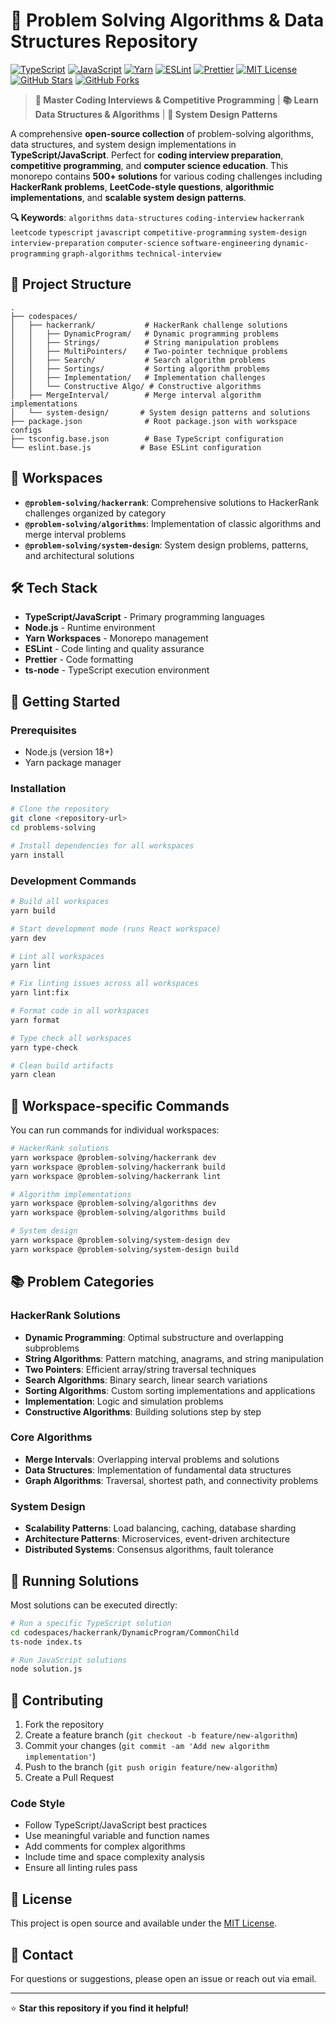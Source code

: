 # 🧩 Problem Solving Algorithms & Data Structures Repository

[![TypeScript](https://img.shields.io/badge/TypeScript-007ACC?style=for-the-badge&logo=typescript&logoColor=white)](https://www.typescriptlang.org/)
[![JavaScript](https://img.shields.io/badge/JavaScript-F7DF1E?style=for-the-badge&logo=javascript&logoColor=black)](https://developer.mozilla.org/en-US/docs/Web/JavaScript)
[![Yarn](https://img.shields.io/badge/Yarn-2C8EBB?style=for-the-badge&logo=yarn&logoColor=white)](https://yarnpkg.com/)
[![ESLint](https://img.shields.io/badge/ESLint-4B32C3?style=for-the-badge&logo=eslint&logoColor=white)](https://eslint.org/)
[![Prettier](https://img.shields.io/badge/Prettier-F7B93E?style=for-the-badge&logo=prettier&logoColor=black)](https://prettier.io/)
[![MIT License](https://img.shields.io/badge/License-MIT-green.svg?style=for-the-badge)](https://choosealicense.com/licenses/mit/)
[![GitHub Stars](https://img.shields.io/github/stars/YOUR_USERNAME/problems-solving?style=for-the-badge)](https://github.com/YOUR_USERNAME/problems-solving/stargazers)
[![GitHub Forks](https://img.shields.io/github/forks/YOUR_USERNAME/problems-solving?style=for-the-badge)](https://github.com/YOUR_USERNAME/problems-solving/network/members)

> **🎯 Master Coding Interviews & Competitive Programming** | **📚 Learn Data Structures & Algorithms** | **🚀 System Design Patterns**

A comprehensive **open-source collection** of problem-solving algorithms, data structures, and system design implementations in **TypeScript/JavaScript**. Perfect for **coding interview preparation**, **competitive programming**, and **computer science education**. This monorepo contains **500+ solutions** for various coding challenges including **HackerRank problems**, **LeetCode-style questions**, **algorithmic implementations**, and **scalable system design patterns**.

**🔍 Keywords**: `algorithms` `data-structures` `coding-interview` `hackerrank` `leetcode` `typescript` `javascript` `competitive-programming` `system-design` `interview-preparation` `computer-science` `software-engineering` `dynamic-programming` `graph-algorithms` `technical-interview`

## 📁 Project Structure

```
.
├── codespaces/
│   ├── hackerrank/           # HackerRank challenge solutions
│   │   ├── DynamicProgram/   # Dynamic programming problems
│   │   ├── Strings/          # String manipulation problems
│   │   ├── MultiPointers/    # Two-pointer technique problems
│   │   ├── Search/           # Search algorithm problems
│   │   ├── Sortings/         # Sorting algorithm problems
│   │   ├── Implementation/   # Implementation challenges
│   │   └── Constructive Algo/ # Constructive algorithms
│   ├── MergeInterval/        # Merge interval algorithm implementations
│   └── system-design/       # System design patterns and solutions
├── package.json              # Root package.json with workspace configs
├── tsconfig.base.json        # Base TypeScript configuration
└── eslint.base.js           # Base ESLint configuration
```

## 🚀 Workspaces

- **`@problem-solving/hackerrank`**: Comprehensive solutions to HackerRank challenges organized by category
- **`@problem-solving/algorithms`**: Implementation of classic algorithms and merge interval problems
- **`@problem-solving/system-design`**: System design problems, patterns, and architectural solutions

## 🛠️ Tech Stack

- **TypeScript/JavaScript** - Primary programming languages
- **Node.js** - Runtime environment
- **Yarn Workspaces** - Monorepo management
- **ESLint** - Code linting and quality assurance
- **Prettier** - Code formatting
- **ts-node** - TypeScript execution environment

## 🏁 Getting Started

### Prerequisites

- Node.js (version 18+)
- Yarn package manager

### Installation

```bash
# Clone the repository
git clone <repository-url>
cd problems-solving

# Install dependencies for all workspaces
yarn install
```

### Development Commands

```bash
# Build all workspaces
yarn build

# Start development mode (runs React workspace)
yarn dev

# Lint all workspaces
yarn lint

# Fix linting issues across all workspaces
yarn lint:fix

# Format code in all workspaces
yarn format

# Type check all workspaces
yarn type-check

# Clean build artifacts
yarn clean
```

## 📝 Workspace-specific Commands

You can run commands for individual workspaces:

```bash
# HackerRank solutions
yarn workspace @problem-solving/hackerrank dev
yarn workspace @problem-solving/hackerrank build
yarn workspace @problem-solving/hackerrank lint

# Algorithm implementations
yarn workspace @problem-solving/algorithms dev
yarn workspace @problem-solving/algorithms build

# System design
yarn workspace @problem-solving/system-design dev
yarn workspace @problem-solving/system-design build
```

## 📚 Problem Categories

### HackerRank Solutions
- **Dynamic Programming**: Optimal substructure and overlapping subproblems
- **String Algorithms**: Pattern matching, anagrams, and string manipulation
- **Two Pointers**: Efficient array/string traversal techniques
- **Search Algorithms**: Binary search, linear search variations
- **Sorting Algorithms**: Custom sorting implementations and applications
- **Implementation**: Logic and simulation problems
- **Constructive Algorithms**: Building solutions step by step

### Core Algorithms
- **Merge Intervals**: Overlapping interval problems and solutions
- **Data Structures**: Implementation of fundamental data structures
- **Graph Algorithms**: Traversal, shortest path, and connectivity problems

### System Design
- **Scalability Patterns**: Load balancing, caching, database sharding
- **Architecture Patterns**: Microservices, event-driven architecture
- **Distributed Systems**: Consensus algorithms, fault tolerance

## 🧪 Running Solutions

Most solutions can be executed directly:

```bash
# Run a specific TypeScript solution
cd codespaces/hackerrank/DynamicProgram/CommonChild
ts-node index.ts

# Run JavaScript solutions
node solution.js
```

## 🤝 Contributing

1. Fork the repository
2. Create a feature branch (`git checkout -b feature/new-algorithm`)
3. Commit your changes (`git commit -am 'Add new algorithm implementation'`)
4. Push to the branch (`git push origin feature/new-algorithm`)
5. Create a Pull Request

### Code Style

- Follow TypeScript/JavaScript best practices
- Use meaningful variable and function names
- Add comments for complex algorithms
- Include time and space complexity analysis
- Ensure all linting rules pass

## 📄 License

This project is open source and available under the [MIT License](LICENSE).

## 📧 Contact

For questions or suggestions, please open an issue or reach out via email.

---

⭐ **Star this repository if you find it helpful!**

